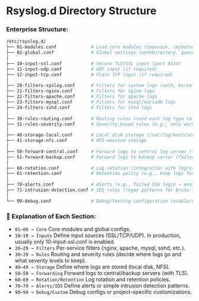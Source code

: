 # Rsyslog.d Directory Structure

### Enterprise Structure:

```sh
/etc/rsyslog.d/
├── 01-modules.conf             # Load core modules (imuxsock, imjournal, imtcp, gtls, etc.)
├── 02-global.conf              # Global settings (workDirectory, queues, defaults)
│
├── 10-input-ssl.conf           # Secure TLS/SSL input (port 6514)
├── 11-input-udp.conf           # UDP input (if required)
├── 12-input-tcp.conf           # Plain TCP input (if required)
│
├── 20-filters-syslog.conf      # Filters for system logs (auth, kernel, cron, etc.)
├── 21-filters-nginx.conf       # Filters for nginx logs
├── 22-filters-apache.conf      # Filters for apache logs
├── 23-filters-mysql.conf       # Filters for mysql/mariadb logs
├── 24-filters-sshd.conf        # Filters for sshd logs
│
├── 30-rules-routing.conf       # Routing rules (send each log type to proper destinations)
├── 31-rules-severity.conf      # Severity-based rules (e.g., only warning and above for audit)
│
├── 40-storage-local.conf       # Local disk storage (/var/log/host/service.log)
├── 41-storage-nfs.conf         # NFS-mounted storage
│
├── 50-forward-central.conf     # Forward logs to central log server (TLS)
├── 51-forward-backup.conf      # Forward logs to backup server (failover)
│
├── 60-rotation.conf            # Log rotation (integration with logrotate)
├── 61-retention.conf           # Retention policy (e.g., keep logs for 90 days)
│
├── 70-alerts.conf              # Alerts (e.g., failed SSH login → email/slack)
├── 71-intrusion-detection.conf # IDS rules (regex patterns for brute-force attempts, etc.)
│
└── 99-debug.conf               # Debug/Testing configuration (enable/disable quickly)
```

### 📌 Explanation of Each Section:

* `01–09 → Core`
Core modules and global configs.
* `10–19 → Inputs`
Define input sources (SSL/TCP/UDP). In production, usually only 10-input-ssl.conf is enabled.
* `20–29 → Filters`
Per-service filters (nginx, apache, mysql, sshd, etc.).
* `30–39 → Rules`
Routing and severity rules (decide where logs go and what severity levels to keep).
* `40–49 → Storage`
Define where logs are stored (local disk, NFS).
* `50–59 → Forwarding`
Forward logs to central/backup servers (with TLS).
* `60–69 → Rotation/Retention`
Log rotation and retention policies.
* `70–79 → Alerts/IDS`
Define alerts or simple intrusion detection patterns.
* `90–99 → Debug/Custom`
Debug configs or project-specific customizations.









